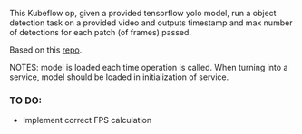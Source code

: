 This Kubeflow op, given a provided tensorflow yolo model, run a object detection task on a provided video and outputs timestamp and max number of detections for each patch (of frames) passed.

Based on this [repo](https://github.com/theAIGuysCode/tensorflow-yolov4-tflite).

NOTES: model is loaded each time operation is called. When turning into a service, model should be loaded in initialization of service.
### TO DO:

* Implement correct FPS calculation